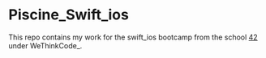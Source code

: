 # Piscine_Swift_ios
This repo contains my work for the swift_ios bootcamp from the school [42](https://www.42.fr) under WeThinkCode_.
